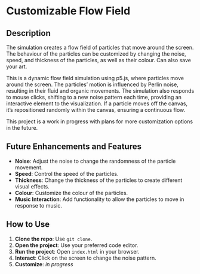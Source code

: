 # Customizable Flow Field

## Description

The simulation creates a flow field of particles that move around the screen. The behaviour of the particles can be customized by changing the noise, speed, and thickness of the particles, as well as their colour. Can also save your art.

This is a dynamic flow field simulation using p5.js, where particles move around the screen. The particles’ motion is influenced by Perlin noise, resulting in their fluid and organic movements. The simulation also responds to mouse clicks, shifting to a new noise pattern each time, providing an interactive element to the visualization. If a particle moves off the canvas, it’s repositioned randomly within the canvas, ensuring a continuous flow. 

This project is a work in progress with plans for more customization options in the future.

## Future Enhancements and Features 

- **Noise**: Adjust the noise to change the randomness of the particle movement.
- **Speed**: Control the speed of the particles.
- **Thickness**: Change the thickness of the particles to create different visual effects.
- **Colour**: Customize the colour of the particles.
- **Music Interaction**: Add functionality to allow the particles to move in response to music.

## How to Use

1. **Clone the repo**: Use `git clone`.
2. **Open the project**: Use your preferred code editor.
3. **Run the project**: Open `index.html` in your browser.
4. **Interact**: Click on the screen to change the noise pattern.
5. **Customize**: *in progress*